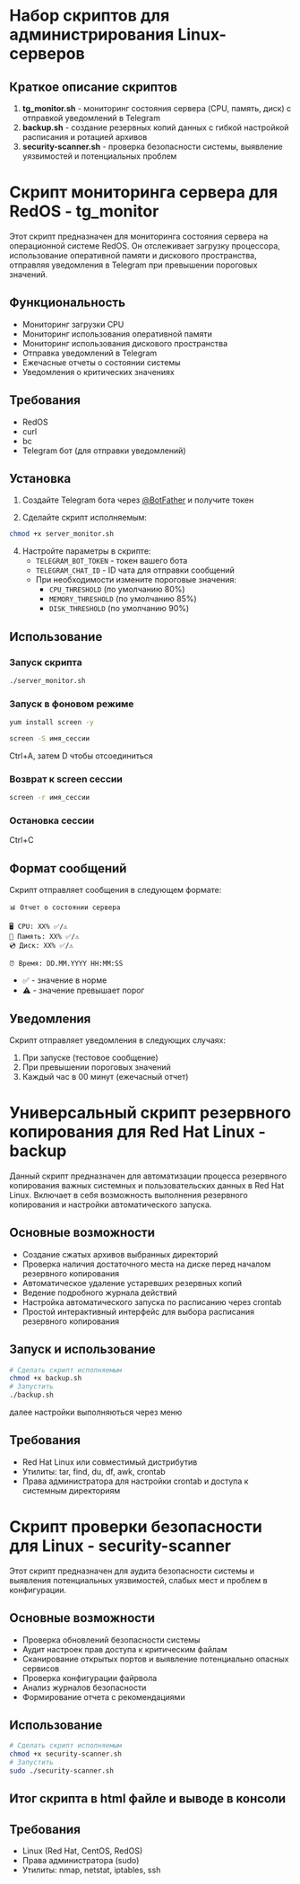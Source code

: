 # Набор скриптов для администрирования Linux-серверов

## Краткое описание скриптов

1. **tg_monitor.sh** - мониторинг состояния сервера (CPU, память, диск) с отправкой уведомлений в Telegram
2. **backup.sh** - создание резервных копий данных с гибкой настройкой расписания и ротацией архивов
3. **security-scanner.sh** - проверка безопасности системы, выявление уязвимостей и потенциальных проблем

# Скрипт мониторинга сервера для RedOS - tg_monitor

Этот скрипт предназначен для мониторинга состояния сервера на операционной системе RedOS. Он отслеживает загрузку процессора, использование оперативной памяти и дискового пространства, отправляя уведомления в Telegram при превышении пороговых значений.

## Функциональность

- Мониторинг загрузки CPU
- Мониторинг использования оперативной памяти
- Мониторинг использования дискового пространства
- Отправка уведомлений в Telegram
- Ежечасные отчеты о состоянии системы
- Уведомления о критических значениях

## Требования

- RedOS
- curl
- bc
- Telegram бот (для отправки уведомлений)

## Установка

1. Создайте Telegram бота через [@BotFather](https://t.me/botfather) и получите токен

2. Сделайте скрипт исполняемым:
```bash
chmod +x server_monitor.sh
```

4. Настройте параметры в скрипте:
   - `TELEGRAM_BOT_TOKEN` - токен вашего бота
   - `TELEGRAM_CHAT_ID` - ID чата для отправки сообщений
   - При необходимости измените пороговые значения:
     - `CPU_THRESHOLD` (по умолчанию 80%)
     - `MEMORY_THRESHOLD` (по умолчанию 85%)
     - `DISK_THRESHOLD` (по умолчанию 90%)

## Использование

### Запуск скрипта

```bash
./server_monitor.sh
```

### Запуск в фоновом режиме
```bash
yum install screen -y
```
```bash
screen -S имя_сессии
```
Ctrl+A, затем D чтобы отсоединиться
### Возврат к screen сессии
```bash
screen -r имя_сессии
```
### Остановка сессии
Ctrl+С

## Формат сообщений

Скрипт отправляет сообщения в следующем формате:

```
📊 Отчет о состоянии сервера

🖥 CPU: XX% ✅/⚠️
💾 Память: XX% ✅/⚠️
💿 Диск: XX% ✅/⚠️

⏰ Время: DD.MM.YYYY HH:MM:SS
```

- ✅ - значение в норме
- ⚠️ - значение превышает порог

## Уведомления

Скрипт отправляет уведомления в следующих случаях:
1. При запуске (тестовое сообщение)
2. При превышении пороговых значений
3. Каждый час в 00 минут (ежечасный отчет)

# Универсальный скрипт резервного копирования для Red Hat Linux - backup

Данный скрипт предназначен для автоматизации процесса резервного копирования важных системных и пользовательских данных в Red Hat Linux. Включает в себя возможность выполнения резервного копирования и настройки автоматического запуска.

## Основные возможности

- Создание сжатых архивов выбранных директорий
- Проверка наличия достаточного места на диске перед началом резервного копирования
- Автоматическое удаление устаревших резервных копий
- Ведение подробного журнала действий
- Настройка автоматического запуска по расписанию через crontab
- Простой интерактивный интерфейс для выбора расписания резервного копирования

## Запуск и использование
```bash
# Сделать скрипт исполняемым
chmod +x backup.sh
# Запустить
./backup.sh
```
далее настройки выполняються через меню

## Требования

- Red Hat Linux или совместимый дистрибутив
- Утилиты: tar, find, du, df, awk, crontab
- Права администратора для настройки crontab и доступа к системным директориям 

# Скрипт проверки безопасности для Linux - security-scanner

Этот скрипт предназначен для аудита безопасности системы и выявления потенциальных уязвимостей, слабых мест и проблем в конфигурации.

## Основные возможности

- Проверка обновлений безопасности системы
- Аудит настроек прав доступа к критическим файлам
- Сканирование открытых портов и выявление потенциально опасных сервисов
- Проверка конфигурации файрвола
- Анализ журналов безопасности
- Формирование отчета с рекомендациями

## Использование

```bash
# Сделать скрипт исполняемым
chmod +x security-scanner.sh
# Запустить
sudo ./security-scanner.sh
```
## Итог скрипта в html файле и выводе в консоли
## Требования

- Linux (Red Hat, CentOS, RedOS)
- Права администратора (sudo)
- Утилиты: nmap, netstat, iptables, ssh
